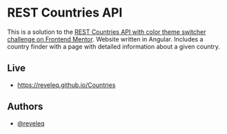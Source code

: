# REST Countries API

This is a solution to the [REST Countries API with color theme switcher challenge on Frontend Mentor](https://www.frontendmentor.io/challenges/rest-countries-api-with-color-theme-switcher-5cacc469fec04111f7b848ca). Website written in Angular. Includes a country finder with a page with detailed information about a given country.
## Live

- https://reveleq.github.io/Countries

## Authors

- [@reveleq](https://github.com/Reveleq)


